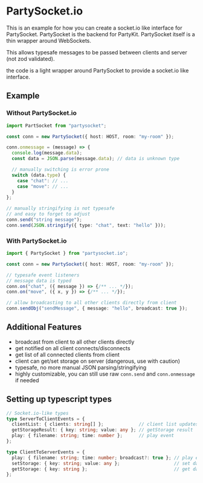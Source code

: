 # PartySocket.io

This is an example for how you can create a socket.io like interface for
PartySocket. PartySocket is the backend for PartyKit. PartySocket itself is a
thin wrapper around WebSockets.

This allows typesafe messages to be passed between clients and server (not zod
validated).

the code is a light wrapper around PartySocket to provide a socket.io like
interface.

## Example

### Without PartySocket.io

```ts
import PartSocket from "partysocket";

const conn = new PartySocket({ host: HOST, room: "my-room" });

conn.onmessage = (message) => {
  console.log(message.data);
  const data = JSON.parse(message.data); // data is unknown type

  // manually switching is error prone
  switch (data.type) {
    case "chat": // ...
    case "move": // ...
  }
};

// manually stringifying is not typesafe
// and easy to forget to adjust
conn.send("string message");
conn.send(JSON.stringify({ type: "chat", text: "hello" }));
```

### With PartySocket.io

```ts
import { PartySocket } from "partysocket.io";

const conn = new PartySocket({ host: HOST, room: "my-room" });

// typesafe event listeners
// message data is typed
conn.on("chat", ({ message }) => {/** ... */});
conn.on("move", ({ x, y }) => {/** ... */});

// allow broadcasting to all other clients directly from client
conn.sendObj("sendMessage", { message: "hello", broadcast: true });
```

## Additional Features

- broadcast from client to all other clients directly
- get notified on all client connects/disconnects
- get list of all connected clients from client
- client can get/set storage on server (dangerous, use with caution)
- typesafe, no more manual JSON parsing/stringifying
- highly customizable, you can still use raw `conn.send` and `conn.onmessage` if
  needed

## Setting up typescript types

```ts
// Socket.io-like types
type ServerToClientEvents = {
  clientList: { clients: string[] };             // client list updates
  getStorageResult: { key: string; value: any }; // getStorage result
  play: { filename: string; time: number };      // play event
};

type ClientToServerEvents = {
  play: { filename: string; time: number; broadcast?: true }; // play event, can be broadcasted
  setStorage: { key: string; value: any };                    // set data in server storage
  getStorage: { key: string };                                // get data from server storage
};

```
